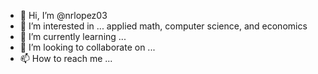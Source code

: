 - 👋 Hi, I’m @nrlopez03
- 👀 I’m interested in ... applied math, computer science, and economics
- 🌱 I’m currently learning ...
- 💞️ I’m looking to collaborate on ...
- 📫 How to reach me ...

<!---
nrlopez03/nrlopez03 is a ✨ special ✨ repository because its `README.md` (this file) appears on your GitHub profile.
You can click the Preview link to take a look at your changes.
--->
